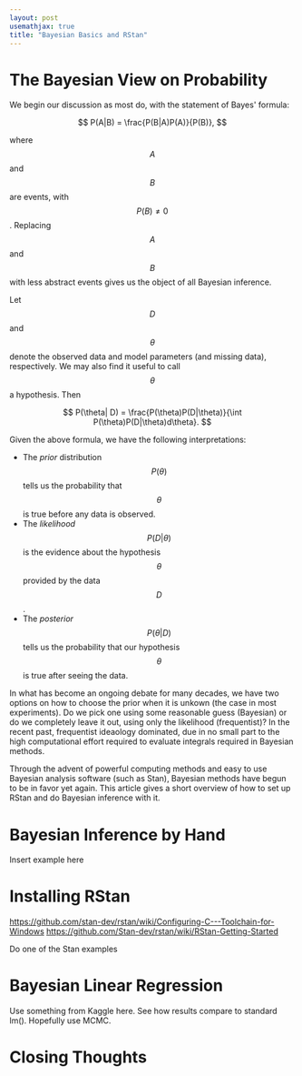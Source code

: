 ```yaml
---
layout: post
usemathjax: true
title: "Bayesian Basics and RStan"
---
```


# The Bayesian View on Probability

We begin our discussion as most do, with the statement of Bayes' formula:

$$ P(A|B) = \frac{P(B|A)P(A)}{P(B)}, $$

where $$ A $$ and $$ B $$ are events, with $$ P(B) \neq 0 $$. Replacing $$ A $$ and $$ B $$ with less abstract events
gives us the object of all Bayesian inference.

Let $$ D $$ and $$ \theta $$ denote the observed data and model parameters (and missing data), respectively. We
may also find it useful to call $$ \theta $$ a hypothesis. Then 

$$ P(\theta| D) = \frac{P(\theta)P(D|\theta)}{\int P(\theta)P(D|\theta)d\theta}. $$

Given the above formula, we have the following interpretations:

- The *prior* distribution $$ P(\theta) $$ tells us the probability that $$ \theta $$ is true before any data is observed.
- The *likelihood* $$ P(D | \theta) $$ is the evidence about the hypothesis $$ \theta $$ provided by the data $$ D $$.
- The *posterior* $$ P(\theta | D) $$ tells us the probability that our hypothesis $$ \theta $$ is true after seeing the data.

In what has become an ongoing debate for many decades, we have two options on how to choose the prior when it is unkown 
(the case in most experiments). Do we pick one using some reasonable guess (Bayesian) or do we completely leave it out,
using only the likelihood (frequentist)? In the recent past, frequentist ideaology dominated, due in no small part to the
high computational effort required to evaluate integrals required in Bayesian methods.

Through the advent of powerful computing methods and easy to use Bayesian analysis software (such as Stan), Bayesian
methods have begun to be in favor yet again. This article gives a short overview of how to set up RStan and do Bayesian
inference with it. 

# Bayesian Inference by Hand

Insert example here

# Installing RStan

https://github.com/stan-dev/rstan/wiki/Configuring-C---Toolchain-for-Windows
https://github.com/Stan-dev/rstan/wiki/RStan-Getting-Started

Do one of the Stan examples

# Bayesian Linear Regression

Use something from Kaggle here. See how results compare to standard lm(). Hopefully use MCMC.

# Closing Thoughts